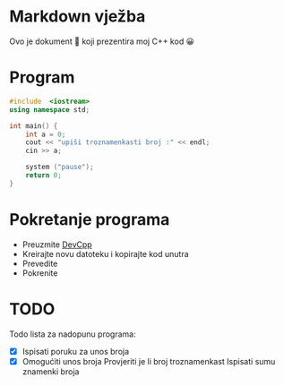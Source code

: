 # Markdown vježba
Ovo je dokument :memo: koji prezentira moj C++ kod :grinning:
# Program
```cpp
#include  <iostream>
using namespace std;

int main() {
    int a = 0;
    cout << "upiši troznamenkasti broj :" << endl;
    cin >> a;

    system ("pause");
    return 0;
}
```

# Pokretanje programa
 - Preuzmite [DevCpp](https://sourceforge.net/projects/orwelldevcpp/)
 - Kreirajte novu datoteku i kopirajte kod unutra
- Prevedite
- Pokrenite

# TODO
Todo lista za nadopunu programa:
-[x] Ispisati poruku za unos broja
-[x] Omogućiti unos broja
Provjeriti je li broj troznamenkast
Ispisati sumu znamenki broja
